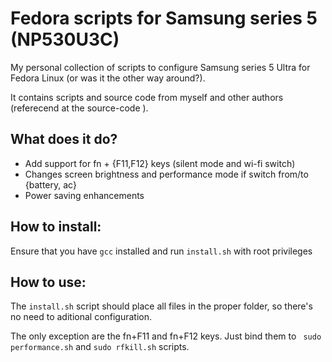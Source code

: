 Fedora scripts for Samsung series 5 (NP530U3C)
==============================================

 My personal collection of scripts to configure
Samsung series 5 Ultra for Fedora Linux 
(or was it the other way around?).

It contains scripts and source code from myself and
other authors (referecend at the source-code ).


What does it do?
---------------
* Add support for fn + {F11,F12} keys (silent mode and wi-fi switch)
* Changes screen brightness and performance mode if switch from/to {battery, ac}
* Power saving enhancements 

How to install:
----------------
Ensure that you have `gcc` installed and run `install.sh` with
root privileges

How to use:
------------
The `install.sh` script should place all files in the proper folder,
so there's no need to aditional configuration.

The only exception are the fn+F11 and fn+F12 keys. 
Just bind them to ` sudo performance.sh` and
`sudo rfkill.sh` scripts.


